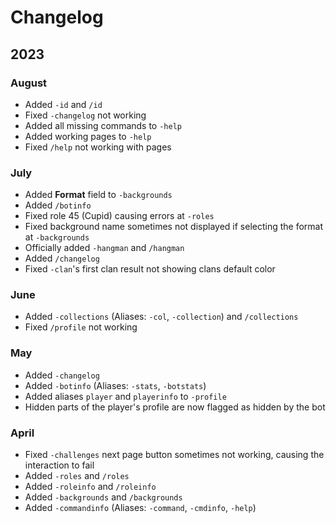 # Changelog

## 2023

### August
* Added `-id` and `/id`
* Fixed `-changelog` not working
* Added all missing commands to `-help`
* Added working pages to `-help`
* Fixed `/help` not working with pages

### July
* Added **Format** field to `-backgrounds`
* Added `/botinfo`
* Fixed role 45 (Cupid) causing errors at `-roles`
* Fixed background name sometimes not displayed if selecting the format at `-backgrounds`
* Officially added `-hangman` and `/hangman`
* Added `/changelog`
* Fixed `-clan`'s first clan result not showing clans default color

### June
* Added `-collections` (Aliases: `-col`, `-collection`) and `/collections`
* Fixed `/profile` not working

### May

* Added `-changelog`
* Added `-botinfo` (Aliases: `-stats`, `-botstats`)
* Added aliases `player` and `playerinfo` to `-profile`
* Hidden parts of the player's profile are now flagged as hidden by the bot

### April

* Fixed `-challenges` next page button sometimes not working, causing the interaction to fail
* Added `-roles` and `/roles`
* Added `-roleinfo` and `/roleinfo`
* Added `-backgrounds` and `/backgrounds`
* Added `-commandinfo` (Aliases: `-command`, `-cmdinfo`, `-help`)
